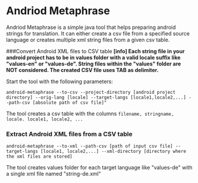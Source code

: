 Andriod Metaphrase
===============

Andriod Metaphrase is a simple java tool that helps preparing android strings for translation. It can either create a csv file from a specified source language or creates multiple xml string files from a given csv table.

###Convert Android XML files to CSV table
**[info] Each string file in your android project has to be in values folder with a valid locale suffix like "values-en" or "values-de". String files within the "values" folder are NOT considered. The created CSV file uses TAB as delimiter.**

Start the tool with the following parameters:

```
android-metaphrase --to-csv --project-directory [android project directory] --orig-lang [locale] --target-langs [locale1,locale2,...] --path-csv [absolute path of csv file]"
```

The tool creates a csv table with the columns ```filename, stringname, locale. locale1, locale2, ...```

### Extract Android XML files from a CSV table

```
android-metaphrase --to-xml --path-csv [path of input csv file] --target-langs [locale1, locale2,...] --xml-directory [directory where the xml files are stored]
```

The tool creates values folder for each target language like "values-de" with a single xml file named "string-de.xml"
